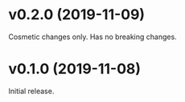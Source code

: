 # v0.2.0 (2019-11-09)
Cosmetic changes only.
Has no breaking changes.

# v0.1.0 (2019-11-08)
Initial release.
